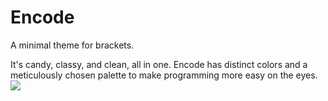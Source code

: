 # Encode
A minimal theme for brackets.

It's candy, classy, and clean, all in one. 
Encode has distinct colors and a meticulously chosen palette to make programming more easy on the eyes.
![](http://the.x10.mx/images/encode.png)
